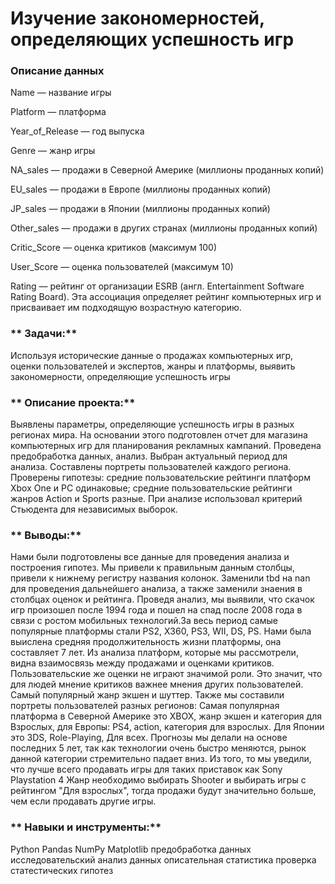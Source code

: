 # **Изучение закономерностей, определяющих успешность игр**

### **Описание данных**

Name — название игры

Platform — платформа

Year_of_Release — год выпуска

Genre — жанр игры

NA_sales — продажи в Северной Америке (миллионы проданных копий)

EU_sales — продажи в Европе (миллионы проданных копий)

JP_sales — продажи в Японии (миллионы проданных копий)

Other_sales — продажи в других странах (миллионы проданных копий)

Critic_Score — оценка критиков (максимум 100)

User_Score — оценка пользователей (максимум 10)

Rating — рейтинг от организации ESRB (англ. Entertainment Software Rating Board). Эта ассоциация определяет рейтинг компьютерных игр и присваивает им подходящую возрастную категорию.

### ** Задачи:**

Используя исторические данные о продажах компьютерных игр, оценки пользователей и экспертов, жанры и платформы, выявить закономерности, определяющие успешность игры 

### ** Описание проекта:**

Выявлены параметры, определяющие успешность игры в разных регионах мира. На
основании этого подготовлен отчет для магазина компьютерных игр для планирования
рекламных кампаний. Проведена предобработка данных, анализ. Выбран актуальный
период для анализа. Составлены портреты пользователей каждого региона. Проверены
гипотезы: средние пользовательские рейтинги платформ Xbox One и PC одинаковые;
средние пользовательские рейтинги жанров Action и Sports разные. При анализе использовал критерий Стьюдента для независимых выборок.

### ** Выводы:**

Нами были подготовлены все данные для проведения анализа и построения гипотез. Мы привели к правильным данным столбцы, привели к нижнему регистру названия колонок. Заменили tbd на nan для проведения дальнейшего анализа, а также заменили знаения в столбцах оценок и рейтинга. Проведя анализ, мы выявили, что скачок игр произошел после 1994 года и пошел на спад после 2008 года в связи с ростом мобильных технологий.За весь период самые популярные платформы стали PS2, X360, PS3, WII, DS, PS. Нами была выислена средняя продолжительность жизни платформы, она составляет 7 лет. Из анализа платформ, которые мы рассмотрели, видна взаимосвязь между продажами и оценками критиков. Пользовательские же оценки не играют значимой роли. Это значит, что для людей мнение критиков важнее мнения других пользователей. Самый популярный жанр экшен и шуттер. Также мы составили портреты пользователей разных регионов: Самая популярная платформа в Северной Америке это XBOX, жанр экшен и категория для Взрослых, для Европы: PS4, action, категория для взрослых. Для Японии это 3DS, Role-Playing, Для всех. Прогнозы мы делали на основе последних 5 лет, так как технологии очень быстро меняются, рынок данной категории стремительно падает вниз. Из того, то мы уведили, что лучше всего продавать игры для таких приставок как Sony Playstation 4 Жанр необходимо выбирать Shooter и выбирать игры с рейтингом "Для взрослых", тогда продажи будут значительно больше, чем если продавать другие игры.

### ** Навыки и инструменты:**

Python
Pandas
NumPy
Matplotlib
предобработка данных
исследовательский анализ данных
описательная статистика
проверка статестических гипотез
